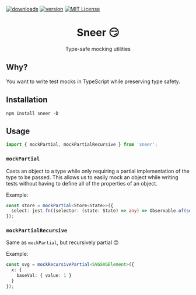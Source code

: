 [![downloads][downloads-badge]][npmcharts]
[![version][version-badge]][package]
[![MIT License][license-badge]][license]

<h1 align="center">
  Sneer 😏
</h1>
<p align="center">Type-safe mocking utilities</p>

## Why?
You want to write test mocks in TypeScript while preserving type safety.

## Installation
```
npm install sneer -D
```

## Usage
```ts
import { mockPartial, mockPartialRecursive } from 'sneer';
```

### `mockPartial`
Casts an object to a type while only requiring a partial implementation of the type to be passed. This allows us to easily mock an object while writing tests without having to define all of the properties of an object.

Example:
```ts
const store = mockPartial<Store<State>>({
  select: jest.fn((selector: (state: State) => any) => Observable.of(selector(state))),
});
```

### `mockPartialRecursive`
Same as `mockPartial`, but recursively partial 🙃

Example:
```ts
const svg = mockRecursivePartial<SVGSVGElement>({
  x: {
    baseVal: { value: 1 }
  }
});
```

[version-badge]: https://img.shields.io/npm/v/sneer.svg?style=flat-square
[package]: https://www.npmjs.com/package/sneer
[downloads-badge]: https://img.shields.io/npm/dm/sneer.svg?style=flat-square
[npmcharts]: https://npmcharts.com/compare/sneer
[license-badge]: https://img.shields.io/npm/l/sneer.svg?style=flat-square
[license]: https://github.com/vdsabev/sneer/blob/master/LICENSE.md
